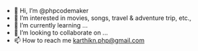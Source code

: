 - 👋 Hi, I’m @phpcodemaker
- 👀 I’m interested in movies, songs, travel & adventure trip, etc.,
- 🌱 I’m currently learning ...
- 💞️ I’m looking to collaborate on ...
- 📫 How to reach me karthikn.php@gmail.com

<!---
phpcodemaker/phpcodemaker is a ✨ special ✨ repository because its `README.md` (this file) appears on your GitHub profile.
You can click the Preview link to take a look at your changes.
--->
